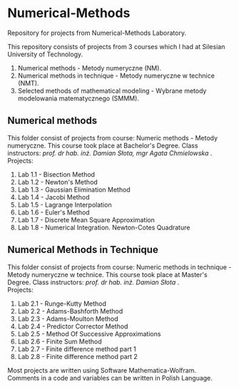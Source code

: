# Numerical-Methods

Repository for projects from Numerical-Methods Laboratory.

This repository consists of projects from 3 courses which I had at Silesian University of Technology.
  1. Numerical methods - Metody numeryczne (NM).
  2. Numerical methods in technique - Metody numeryczne w technice (NMT).
  3. Selected methods of mathematical modeling - Wybrane metody modelowania matematycznego (SMMM).   
 
## Numerical methods
This folder consist of projects from course: Numeric methods - Metody numeryczne. This course took place at Bachelor's Degree. Class instructors: <i> prof. dr hab. inż. Damian Słota, mgr Agata Chmielowska </i>.  
Projects: 
  1. Lab 1.1 - Bisection Method
  2. Lab 1.2 - Newton's Method
  3. Lab 1.3 - Gaussian Elimination Method
  4. Lab 1.4 - Jacobi Method
  5. Lab 1.5 - Lagrange Interpolation
  6. Lab 1.6 - Euler's Method
  7. Lab 1.7 - Discrete Mean Square Approximation
  8. Lab 1.8 - Numerical Integration. Newton-Cotes Quadrature
  
 ## Numerical Methods in Technique
This folder consist of projects from course:  Numeric methods in technique - Metody numeryczne w technice. This course took place at Master's Degree. Class instructors: <i> prof. dr hab. inż. Damian Słota </i>.  
Projects:
  1. Lab 2.1 - Runge-Kutty Method
  2. Lab 2.2 - Adams-Bashforth Method
  3. Lab 2.3 - Adams-Moulton Method
  4. Lab 2.4 - Predictor Corrector Method
  5. Lab 2.5 - Method Of Successive Approximations
  6. Lab 2.6 - Finite Sum Method
  7. Lab 2.7 - Finite difference method part 1
  8. Lab 2.8 - Finite difference method part 2
   
Most projects are written using Software Mathematica-Wolfram.  
Comments in a code and variables can be written in Polish Language.
